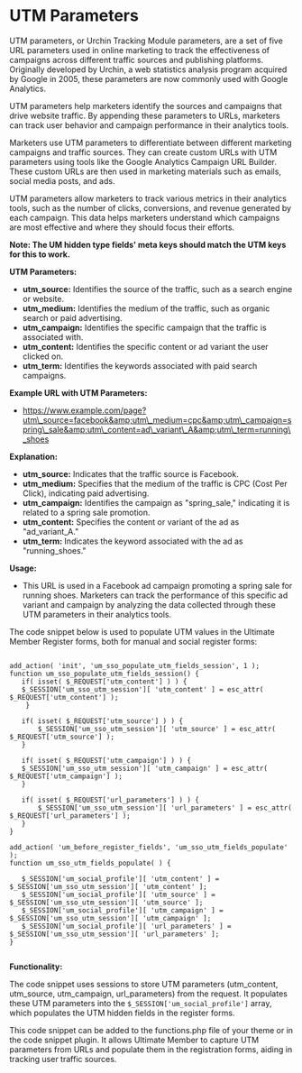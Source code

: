 ---
---
# UTM Parameters
 UTM parameters, or Urchin Tracking Module parameters, are a set of five URL parameters used in online marketing to track the effectiveness of campaigns across different traffic sources and publishing platforms. Originally developed by Urchin, a web statistics analysis program acquired by Google in 2005, these parameters are now commonly used with Google Analytics.

 UTM parameters help marketers identify the sources and campaigns that drive website traffic. By appending these parameters to URLs, marketers can track user behavior and campaign performance in their analytics tools.

 Marketers use UTM parameters to differentiate between different marketing campaigns and traffic sources. They can create custom URLs with UTM parameters using tools like the Google Analytics Campaign URL Builder. These custom URLs are then used in marketing materials such as emails, social media posts, and ads.

 UTM parameters allow marketers to track various metrics in their analytics tools, such as the number of clicks, conversions, and revenue generated by each campaign. This data helps marketers understand which campaigns are most effective and where they should focus their efforts.

 <strong>Note: The UM hidden type fields' meta keys should match the UTM keys for this to work.</strong>

 <strong>UTM Parameters:</strong>

- <strong>utm\_source:</strong> Identifies the source of the traffic, such as a search engine or website.
- <strong>utm\_medium:</strong> Identifies the medium of the traffic, such as organic search or paid advertising.
- <strong>utm\_campaign:</strong> Identifies the specific campaign that the traffic is associated with.
- <strong>utm\_content:</strong> Identifies the specific content or ad variant the user clicked on.
- <strong>utm\_term:</strong> Identifies the keywords associated with paid search campaigns.

 <strong>Example URL with UTM Parameters:</strong>

- <a>https://www.example.com/page?utm\_source=facebook&amp;utm\_medium=cpc&amp;utm\_campaign=spring\_sale&amp;utm\_content=ad\_variant\_A&amp;utm\_term=running\_shoes</a>

 <strong>Explanation:</strong>

- <strong>utm\_source:</strong> Indicates that the traffic source is Facebook.
- <strong>utm\_medium:</strong> Specifies that the medium of the traffic is CPC (Cost Per Click), indicating paid advertising.
- <strong>utm\_campaign:</strong> Identifies the campaign as "spring\_sale," indicating it is related to a spring sale promotion.
- <strong>utm\_content:</strong> Specifies the content or variant of the ad as "ad\_variant\_A."
- <strong>utm\_term:</strong> Indicates the keyword associated with the ad as "running\_shoes."

 <strong>Usage:</strong>

- This URL is used in a Facebook ad campaign promoting a spring sale for running shoes. Marketers can track the performance of this specific ad variant and campaign by analyzing the data collected through these UTM parameters in their analytics tools.

 The code snippet below is used to populate UTM values in the Ultimate Member Register forms, both for manual and social register forms:

 ```

add_action( 'init', 'um_sso_populate_utm_fields_session', 1 ); 
function um_sso_populate_utm_fields_session() {
 	if( isset( $_REQUEST['utm_content'] ) ) {        
	$_SESSION['um_sso_utm_session'][ 'utm_content' ] = esc_attr( $_REQUEST['utm_content'] );
	 }  	

	if( isset( $_REQUEST['utm_source'] ) ) { 		
		$_SESSION['um_sso_utm_session'][ 'utm_source' ] = esc_attr( $_REQUEST['utm_source'] );	 	
	}  	

	if( isset( $_REQUEST['utm_campaign'] ) ) {        
	$_SESSION['um_sso_utm_session'][ 'utm_campaign' ] = esc_attr( $_REQUEST['utm_campaign'] );	 	
	}  	

	if( isset( $_REQUEST['url_parameters'] ) ) { 		
		$_SESSION['um_sso_utm_session'][ 'url_parameters' ] = esc_attr( $_REQUEST['url_parameters'] );	 	 
	}  
}  

add_action( 'um_before_register_fields', 'um_sso_utm_fields_populate' ); 
function um_sso_utm_fields_populate( ) {  	

	$_SESSION['um_social_profile'][ 'utm_content' ] = $_SESSION['um_sso_utm_session'][ 'utm_content' ]; 	
	$_SESSION['um_social_profile'][ 'utm_source' ] = $_SESSION['um_sso_utm_session'][ 'utm_source' ]; 	
	$_SESSION['um_social_profile'][ 'utm_campaign' ] = $_SESSION['um_sso_utm_session'][ 'utm_campaign' ]; 	
	$_SESSION['um_social_profile'][ 'url_parameters' ] = $_SESSION['um_sso_utm_session'][ 'url_parameters' ]; 
}
	
```



 <strong>Functionality:</strong>

 The code snippet uses sessions to store UTM parameters (utm_content, utm_source, utm_campaign, url_parameters) from the request. It populates these UTM parameters into the `$_SESSION['um_social_profile']` array, which populates the UTM hidden fields in the register forms. 

 This code snippet can be added to the functions.php file of your theme or in the code snippet plugin. It allows Ultimate Member to capture UTM parameters from URLs and populate them in the registration forms, aiding in tracking user traffic sources.